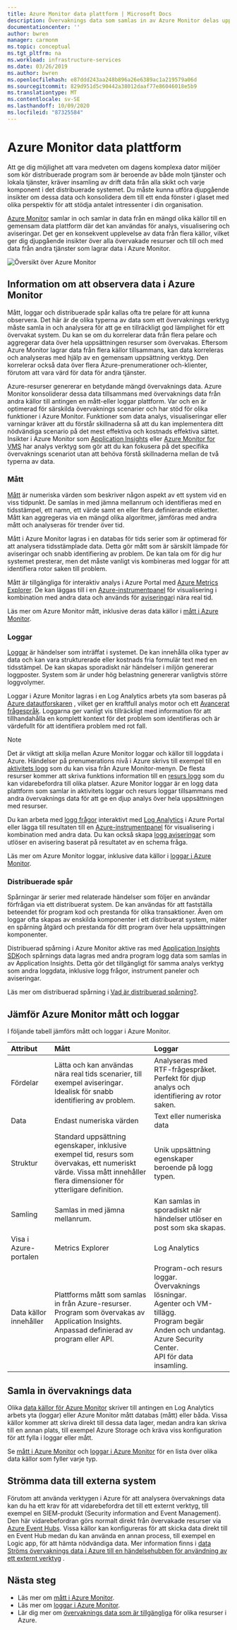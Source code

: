 ```yaml
---
title: Azure Monitor data plattform | Microsoft Docs
description: Övervaknings data som samlas in av Azure Monitor delas upp i mått som är lätta och stöder nästan real tids scenarier och loggar som används för avancerad analys.
documentationcenter: ''
author: bwren
manager: carmonm
ms.topic: conceptual
ms.tgt_pltfrm: na
ms.workload: infrastructure-services
ms.date: 03/26/2019
ms.author: bwren
ms.openlocfilehash: e87ddd243aa248b896a26e6389ac1a219579a06d
ms.sourcegitcommit: 829d951d5c90442a38012daaf77e86046018e5b9
ms.translationtype: MT
ms.contentlocale: sv-SE
ms.lasthandoff: 10/09/2020
ms.locfileid: "87325584"
---
```

# <a name="azure-monitor-data-platform"></a>Azure Monitor data plattform

Att ge dig möjlighet att vara medveten om dagens komplexa dator miljöer som kör distribuerade program som är beroende av både moln tjänster och lokala tjänster, kräver insamling av drift data från alla skikt och varje komponent i det distribuerade systemet. Du måste kunna utföra djupgående insikter om dessa data och konsolidera dem till ett enda fönster i glaset med olika perspektiv för att stödja antalet intressenter i din organisation.

[Azure Monitor](../overview.md) samlar in och samlar in data från en mängd olika källor till en gemensam data plattform där det kan användas för analys, visualisering och aviseringar. Det ger en konsekvent upplevelse av data från flera källor, vilket ger dig djupgående insikter över alla övervakade resurser och till och med data från andra tjänster som lagrar data i Azure Monitor.


![Översikt över Azure Monitor](media/data-platform/overview.png)

## <a name="observability-data-in-azure-monitor"></a>Information om att observera data i Azure Monitor
Mått, loggar och distribuerade spår kallas ofta tre pelare för att kunna observera. Det här är de olika typerna av data som ett övervaknings verktyg måste samla in och analysera för att ge en tillräckligt god lämplighet för ett övervakat system. Du kan se om du korrelerar data från flera pelare och aggregerar data över hela uppsättningen resurser som övervakas. Eftersom Azure Monitor lagrar data från flera källor tillsammans, kan data korreleras och analyseras med hjälp av en gemensam uppsättning verktyg. Den korrelerar också data över flera Azure-prenumerationer och-klienter, förutom att vara värd för data för andra tjänster.

Azure-resurser genererar en betydande mängd övervaknings data. Azure Monitor konsoliderar dessa data tillsammans med övervaknings data från andra källor till antingen en mått-eller loggar plattform. Var och en är optimerad för särskilda övervaknings scenarier och har stöd för olika funktioner i Azure Monitor. Funktioner som data analys, visualiseringar eller varningar kräver att du förstår skillnaderna så att du kan implementera ditt nödvändiga scenario på det mest effektiva och kostnads effektiva sättet. Insikter i Azure Monitor som [Application Insights](../app/app-insights-overview.md) eller [Azure Monitor for VMS](../insights/vminsights-overview.md) har analys verktyg som gör att du kan fokusera på det specifika övervaknings scenariot utan att behöva förstå skillnaderna mellan de två typerna av data. 


### <a name="metrics"></a>Mått
[Mått](data-platform-metrics.md) är numeriska värden som beskriver någon aspekt av ett system vid en viss tidpunkt. De samlas in med jämna mellanrum och identifieras med en tidsstämpel, ett namn, ett värde samt en eller flera definierande etiketter. Mått kan aggregeras via en mängd olika algoritmer, jämföras med andra mått och analyseras för trender över tid. 

Mått i Azure Monitor lagras i en databas för tids serier som är optimerad för att analysera tidsstämplade data. Detta gör mått som är särskilt lämpade för aviseringar och snabb identifiering av problem. De kan tala om för dig hur systemet presterar, men det måste vanligt vis kombineras med loggar för att identifiera rotor saken till problem.

Mått är tillgängliga för interaktiv analys i Azure Portal med [Azure Metrics Explorer](./metrics-getting-started.md). De kan läggas till i en [Azure-instrumentpanel](../learn/tutorial-app-dashboards.md) för visualisering i kombination med andra data och används för [aviseringar](alerts-metric.md)i nära real tid.

Läs mer om Azure Monitor mått, inklusive deras data källor i [mått i Azure Monitor](data-platform-metrics.md).

### <a name="logs"></a>Loggar
[Loggar](data-platform-logs.md) är händelser som inträffat i systemet. De kan innehålla olika typer av data och kan vara strukturerade eller kostnads fria formulär text med en tidsstämpel. De kan skapas sporadiskt när händelser i miljön genererar loggposter. System som är under hög belastning genererar vanligtvis större loggvolymer.

Loggar i Azure Monitor lagras i en Log Analytics arbets yta som baseras på [Azure datautforskaren](/azure/data-explorer/) , vilket ger en kraftfull analys motor och ett [Avancerat frågespråk](/azure/kusto/query/). Loggarna ger vanligt vis tillräckligt med information för att tillhandahålla en komplett kontext för det problem som identifieras och är värdefullt för att identifiera problem med rot fall.

> [!NOTE]
> Det är viktigt att skilja mellan Azure Monitor loggar och källor till loggdata i Azure. Händelser på prenumerations nivå i Azure skrivs till exempel till en [aktivitets logg](platform-logs-overview.md) som du kan visa från Azure Monitor-menyn. De flesta resurser kommer att skriva funktions information till en [resurs logg](platform-logs-overview.md) som du kan vidarebefordra till olika platser. Azure Monitor loggar är en logg data plattform som samlar in aktivitets loggar och resurs loggar tillsammans med andra övervaknings data för att ge en djup analys över hela uppsättningen med resurser.


 Du kan arbeta med [logg frågor](../log-query/log-query-overview.md) interaktivt med [Log Analytics](../log-query/log-query-overview.md) i Azure Portal eller lägga till resultaten till en [Azure-instrumentpanel](../learn/tutorial-app-dashboards.md) för visualisering i kombination med andra data. Du kan också skapa [logg aviseringar](alerts-log.md) som utlöser en avisering baserat på resultatet av en schema fråga.

Läs mer om Azure Monitor loggar, inklusive data källor i [loggar i Azure Monitor](data-platform-logs.md).

### <a name="distributed-traces"></a>Distribuerade spår
Spårningar är serier med relaterade händelser som följer en användar förfrågan via ett distribuerat system. De kan användas för att fastställa beteendet för program kod och prestanda för olika transaktioner. Även om loggar ofta skapas av enskilda komponenter i ett distribuerat system, mäter en spårning åtgärd och prestanda för ditt program över hela uppsättningen komponenter.

Distribuerad spårning i Azure Monitor aktive ras med [Application Insights SDK](../app/distributed-tracing.md)och spårnings data lagras med andra program logg data som samlas in av Application Insights. Detta gör det tillgängligt för samma analys verktyg som andra loggdata, inklusive logg frågor, instrument paneler och aviseringar.

Läs mer om distribuerad spårning i [Vad är distribuerad spårning?](../app/distributed-tracing.md).


## <a name="compare-azure-monitor-metrics-and-logs"></a>Jämför Azure Monitor mått och loggar

I följande tabell jämförs mått och loggar i Azure Monitor.

| Attribut  | Mått | Loggar |
|:---|:---|:---|
| Fördelar | Lätta och kan användas nära real tids scenarier, till exempel aviseringar. Idealisk för snabb identifiering av problem. | Analyseras med RTF-frågespråket. Perfekt för djup analys och identifiering av rotor saken. |
| Data | Endast numeriska värden | Text eller numeriska data |
| Struktur | Standard uppsättning egenskaper, inklusive exempel tid, resurs som övervakas, ett numeriskt värde. Vissa mått innehåller flera dimensioner för ytterligare definition. | Unik uppsättning egenskaper beroende på logg typen. |
| Samling | Samlas in med jämna mellanrum. | Kan samlas in sporadiskt när händelser utlöser en post som ska skapas. |
| Visa i Azure-portalen | Metrics Explorer | Log Analytics |
| Data källor innehåller | Plattforms mått som samlas in från Azure-resurser.<br>Program som övervakas av Application Insights.<br>Anpassad definierad av program eller API. | Program-och resurs loggar.<br>Övervaknings lösningar.<br>Agenter och VM-tillägg.<br>Program begär Anden och undantag.<br>Azure Security Center.<br>API för data insamling. |

## <a name="collect-monitoring-data"></a>Samla in övervaknings data
Olika [data källor för Azure Monitor](data-sources.md) skriver till antingen en Log Analytics arbets yta (loggar) eller Azure Monitor mått databas (mått) eller båda. Vissa källor kommer att skriva direkt till dessa data lager, medan andra kan skriva till en annan plats, till exempel Azure Storage och kräva viss konfiguration för att fylla i loggar eller mått. 

Se [mått i Azure Monitor](data-platform-metrics.md) och [loggar i Azure Monitor](data-platform-logs.md) för en lista över olika data källor som fyller varje typ.


## <a name="stream-data-to-external-systems"></a>Strömma data till externa system
Förutom att använda verktygen i Azure för att analysera övervaknings data kan du ha ett krav för att vidarebefordra det till ett externt verktyg, till exempel en SIEM-produkt (Security information and Event Management). Den här vidarebefordran görs normalt direkt från övervakade resurser via [Azure Event Hubs](../../event-hubs/index.yml). Vissa källor kan konfigureras för att skicka data direkt till en Event Hub medan du kan använda en annan process, till exempel en Logic app, för att hämta nödvändiga data. Mer information finns i [data Ströms övervaknings data i Azure till en händelsehubben för användning av ett externt verktyg](stream-monitoring-data-event-hubs.md) .



## <a name="next-steps"></a>Nästa steg

- Läs mer om [mått i Azure Monitor](data-platform-metrics.md).
- Läs mer om [loggar i Azure Monitor](data-platform-logs.md).
- Lär dig mer om [övervaknings data som är tillgängliga](data-sources.md) för olika resurser i Azure.

